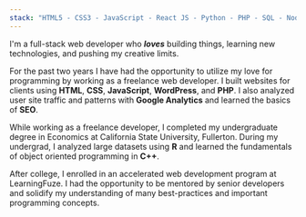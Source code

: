 ```yaml
---
stack: "HTML5 - CSS3 - JavaScript - React JS - Python - PHP - SQL - Node - Express - Flask  - Django - Webpack - Styled Components - Bootstrap - Gatsby - Git - Heroku - WordPress - Adobe Suite"
---
```


I'm a full-stack web developer who **_loves_** building things, learning new technologies, and <span>pushing my creative limits</span>.

For the past two years I have had the opportunity to utilize my love for programming by working as a <span>freelance web developer</span>. I built websites for clients using **HTML**, **CSS**, **JavaScript**, **WordPress**, and **PHP**. I also analyzed user site traffic and patterns with **Google Analytics** and learned the basics of **SEO**.

While working as a freelance developer, I completed my undergraduate degree in Economics at California State University, Fullerton. During my undergrad, I analyzed large datasets using **R** and learned the fundamentals of <span>object oriented programming</span> in **C++**.

After college, I enrolled in an accelerated web development program at LearningFuze. I had the opportunity to be <span>mentored by senior developers</span> and solidify my understanding of many best-practices and important programming concepts.
